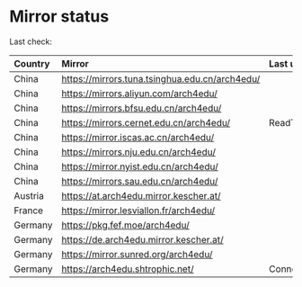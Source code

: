 <script src="./time.js"></script>
# Mirror status
Last check: <script type="text/javascript">localize(1760081004.2908394);</script>

|Country|Mirror|Last update|
|:------|:-----|:----------|
|China|https://mirrors.tuna.tsinghua.edu.cn/arch4edu/|<script type="text/javascript">localize(1760035387);</script>|
|China|https://mirrors.aliyun.com/arch4edu/|<script type="text/javascript">localize(1760035387);</script>|
|China|https://mirrors.bfsu.edu.cn/arch4edu/|<script type="text/javascript">localize(1760035387);</script>|
|China|https://mirrors.cernet.edu.cn/arch4edu/|ReadTimeout|
|China|https://mirror.iscas.ac.cn/arch4edu/|<script type="text/javascript">localize(1760035387);</script>|
|China|https://mirrors.nju.edu.cn/arch4edu/|<script type="text/javascript">localize(1760035387);</script>|
|China|https://mirror.nyist.edu.cn/arch4edu/|<script type="text/javascript">localize(1760035387);</script>|
|China|https://mirrors.sau.edu.cn/arch4edu/|<script type="text/javascript">localize(1756795646);</script>|
|Austria|https://at.arch4edu.mirror.kescher.at/|<script type="text/javascript">localize(1760035387);</script>|
|France|https://mirror.lesviallon.fr/arch4edu/|<script type="text/javascript">localize(1760035387);</script>|
|Germany|https://pkg.fef.moe/arch4edu/|<script type="text/javascript">localize(1760035387);</script>|
|Germany|https://de.arch4edu.mirror.kescher.at/|<script type="text/javascript">localize(1760035387);</script>|
|Germany|https://mirror.sunred.org/arch4edu/|<script type="text/javascript">localize(1760035387);</script>|
|Germany|https://arch4edu.shtrophic.net/|ConnectionError|

<script src="./tablefilter/tablefilter.js"></script>
<script src="./table.js"></script>